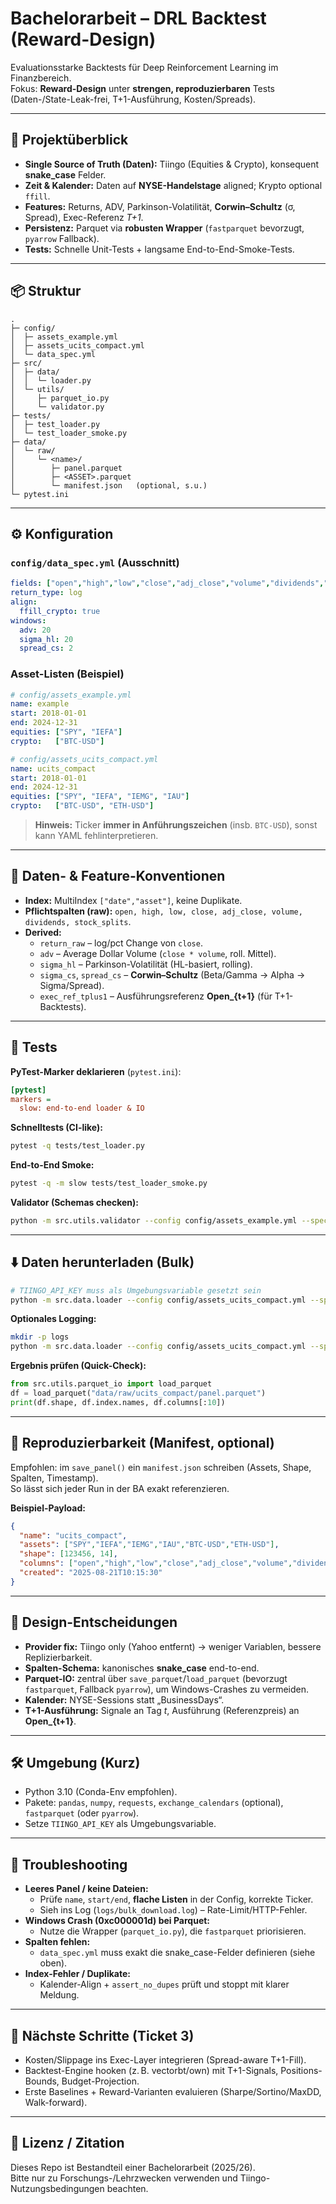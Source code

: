 # Bachelorarbeit – DRL Backtest (Reward-Design)

Evaluationsstarke Backtests für Deep Reinforcement Learning im Finanzbereich.  
Fokus: **Reward-Design** unter **strengen, reproduzierbaren** Tests (Daten-/State-Leak-frei, T+1-Ausführung, Kosten/Spreads).

---

## 🚀 Projektüberblick

- **Single Source of Truth (Daten):** Tiingo (Equities & Crypto), konsequent **snake_case** Felder.
- **Zeit & Kalender:** Daten auf **NYSE-Handelstage** aligned; Krypto optional `ffill`.
- **Features:** Returns, ADV, Parkinson-Volatilität, **Corwin–Schultz** (σ, Spread), Exec-Referenz *T+1*.
- **Persistenz:** Parquet via **robusten Wrapper** (`fastparquet` bevorzugt, `pyarrow` Fallback).
- **Tests:** Schnelle Unit-Tests + langsame End-to-End-Smoke-Tests.

---

## 📦 Struktur

```
.
├─ config/
│  ├─ assets_example.yml
│  ├─ assets_ucits_compact.yml
│  └─ data_spec.yml
├─ src/
│  ├─ data/
│  │  └─ loader.py
│  └─ utils/
│     ├─ parquet_io.py
│     └─ validator.py
├─ tests/
│  ├─ test_loader.py
│  └─ test_loader_smoke.py
├─ data/
│  └─ raw/
│     └─ <name>/
│        ├─ panel.parquet
│        ├─ <ASSET>.parquet
│        └─ manifest.json   (optional, s.u.)
└─ pytest.ini
```

---

## ⚙️ Konfiguration

### `config/data_spec.yml` (Ausschnitt)
```yaml
fields: ["open","high","low","close","adj_close","volume","dividends","stock_splits"]
return_type: log
align:
  ffill_crypto: true
windows:
  adv: 20
  sigma_hl: 20
  spread_cs: 2
```

### Asset-Listen (Beispiel)
```yaml
# config/assets_example.yml
name: example
start: 2018-01-01
end: 2024-12-31
equities: ["SPY", "IEFA"]
crypto:   ["BTC-USD"]
```

```yaml
# config/assets_ucits_compact.yml
name: ucits_compact
start: 2018-01-01
end: 2024-12-31
equities: ["SPY", "IEFA", "IEMG", "IAU"]
crypto:   ["BTC-USD", "ETH-USD"]
```

> **Hinweis:** Ticker **immer in Anführungszeichen** (insb. `BTC-USD`), sonst kann YAML fehlinterpretieren.

---

## 🧠 Daten- & Feature-Konventionen

- **Index:** MultiIndex `["date","asset"]`, keine Duplikate.
- **Pflichtspalten (raw):** `open, high, low, close, adj_close, volume, dividends, stock_splits`.
- **Derived:**
  - `return_raw` – log/pct Change von `close`.
  - `adv` – Average Dollar Volume (`close * volume`, roll. Mittel).
  - `sigma_hl` – Parkinson-Volatilität (HL-basiert, rolling).
  - `sigma_cs`, `spread_cs` – **Corwin–Schultz** (Beta/Gamma → Alpha → Sigma/Spread).
  - `exec_ref_tplus1` – Ausführungsreferenz **Open_{t+1}** (für T+1-Backtests).

---

## 🧪 Tests

**PyTest-Marker deklarieren** (`pytest.ini`):
```ini
[pytest]
markers =
  slow: end-to-end loader & IO
```

**Schnelltests (CI-like):**
```bash
pytest -q tests/test_loader.py
```

**End-to-End Smoke:**
```bash
pytest -q -m slow tests/test_loader_smoke.py
```

**Validator (Schemas checken):**
```bash
python -m src.utils.validator --config config/assets_example.yml --spec config/data_spec.yml
```

---

## ⬇️ Daten herunterladen (Bulk)

```bash
# TIINGO_API_KEY muss als Umgebungsvariable gesetzt sein
python -m src.data.loader --config config/assets_ucits_compact.yml --spec config/data_spec.yml
```

**Optionales Logging:**
```bash
mkdir -p logs
python -m src.data.loader --config config/assets_ucits_compact.yml --spec config/data_spec.yml >> logs/bulk_download.log 2>&1
```

**Ergebnis prüfen (Quick-Check):**
```python
from src.utils.parquet_io import load_parquet
df = load_parquet("data/raw/ucits_compact/panel.parquet")
print(df.shape, df.index.names, df.columns[:10])
```

---

## 🧾 Reproduzierbarkeit (Manifest, optional)

Empfohlen: im `save_panel()` ein `manifest.json` schreiben (Assets, Shape, Spalten, Timestamp).  
So lässt sich jeder Run in der BA exakt referenzieren.

**Beispiel-Payload:**
```json
{
  "name": "ucits_compact",
  "assets": ["SPY","IEFA","IEMG","IAU","BTC-USD","ETH-USD"],
  "shape": [123456, 14],
  "columns": ["open","high","low","close","adj_close","volume","dividends","stock_splits","return_raw","adv","sigma_hl","sigma_cs","spread_cs","exec_ref_tplus1"],
  "created": "2025-08-21T10:15:30"
}
```

---

## 🧩 Design-Entscheidungen

- **Provider fix:** Tiingo only (Yahoo entfernt) → weniger Variablen, bessere Replizierbarkeit.
- **Spalten-Schema:** kanonisches **snake_case** end-to-end.
- **Parquet-IO:** zentral über `save_parquet`/`load_parquet` (bevorzugt `fastparquet`, Fallback `pyarrow`), um Windows-Crashes zu vermeiden.
- **Kalender:** NYSE-Sessions statt „BusinessDays“.
- **T+1-Ausführung:** Signale an Tag _t_, Ausführung (Referenzpreis) an **Open_{t+1}**.

---

## 🛠️ Umgebung (Kurz)

- Python 3.10 (Conda-Env empfohlen).
- Pakete: `pandas`, `numpy`, `requests`, `exchange_calendars` (optional), `fastparquet` (oder `pyarrow`).
- Setze `TIINGO_API_KEY` als Umgebungsvariable.

---

## 🐞 Troubleshooting

- **Leeres Panel / keine Dateien:**
  - Prüfe `name`, `start/end`, **flache Listen** in der Config, korrekte Ticker.
  - Sieh ins Log (`logs/bulk_download.log`) – Rate-Limit/HTTP-Fehler.
- **Windows Crash (0xc000001d) bei Parquet:**
  - Nutze die Wrapper (`parquet_io.py`), die `fastparquet` priorisieren.
- **Spalten fehlen:**
  - `data_spec.yml` muss exakt die snake_case-Felder definieren (siehe oben).
- **Index-Fehler / Duplikate:**
  - Kalender-Align + `assert_no_dupes` prüft und stoppt mit klarer Meldung.

---

## 📍 Nächste Schritte (Ticket 3)

- Kosten/Slippage ins Exec-Layer integrieren (Spread-aware T+1-Fill).
- Backtest-Engine hooken (z. B. vectorbt/own) mit T+1-Signals, Positions-Bounds, Budget-Projection.
- Erste Baselines + Reward-Varianten evaluieren (Sharpe/Sortino/MaxDD, Walk-forward).

---

## 📄 Lizenz / Zitation

Dieses Repo ist Bestandteil einer Bachelorarbeit (2025/26).  
Bitte nur zu Forschungs-/Lehrzwecken verwenden und Tiingo-Nutzungsbedingungen beachten.
